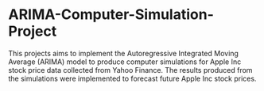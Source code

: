 # ARIMA-Computer-Simulation-Project

This projects aims to implement the Autoregressive Integrated Moving Average (ARIMA) model to produce computer simulations for Apple Inc stock price data collected from Yahoo Finance. The results produced from the simulations were implemented to forecast future Apple Inc stock prices.
